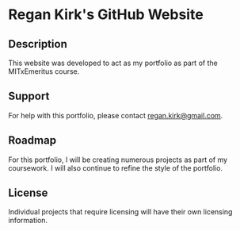 <h1>Regan Kirk's GitHub Website</hi>

<h2>Description</h2>

This website was developed to act as my portfolio as part of the MITxEmeritus course.

<h2>Support</h2>

For help with this portfolio, please contact regan.kirk@gmail.com.

<h2>Roadmap</h2>

For this portfolio, I will be creating numerous projects as part of my coursework. I will also continue to refine the style of the portfolio.

<h2>License</h2>

Individual projects that require licensing will have their own licensing information.
